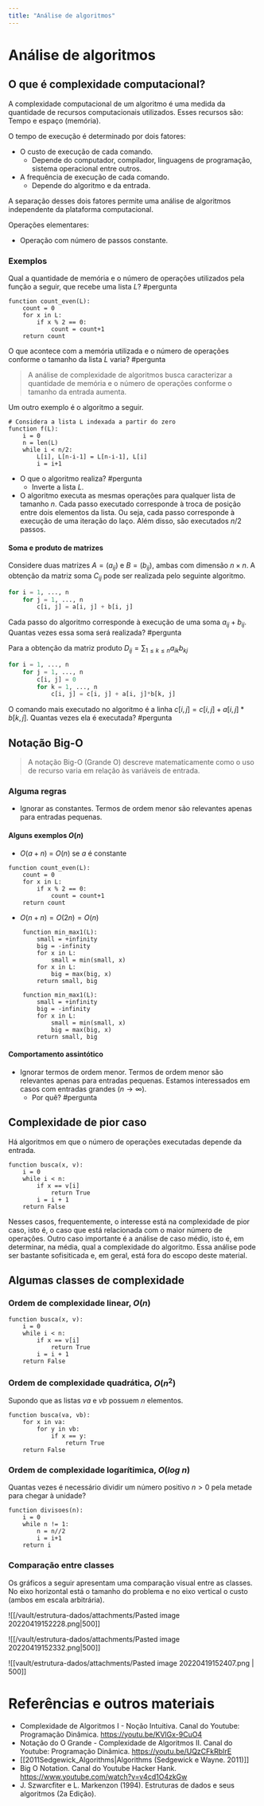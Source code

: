 ```yaml
---
title: "Análise de algoritmos"
---
```



# Análise de algoritmos

## O que é complexidade computacional?

A complexidade computacional de um algoritmo é uma medida da quantidade de recursos computacionais utilizados. Esses recursos são: Tempo e espaço (memória).

O tempo de execução é determinado por dois fatores:
- O custo de execução de cada comando.
	- Depende do computador, compilador, linguagens de programação, sistema operacional entre outros.
- A frequência de execução de cada comando.
	- Depende do algoritmo e da entrada.

A separação desses dois fatores permite uma análise de algoritmos independente da plataforma computacional. 

Operações elementares:
- Operação com número de passos constante.

### Exemplos

Qual a quantidade de memória e o número de operações utilizados pela função a seguir, que recebe uma lista $L$? #pergunta 

```
function count_even(L):
	count = 0
	for x in L:
		if x % 2 == 0:
			count = count+1
	return count	
```

O que acontece com a memória utilizada e o número de operações conforme o tamanho da lista $L$ varia? #pergunta 

> A análise de complexidade de algoritmos busca caracterizar a quantidade de memória e o número de operações conforme o tamanho da entrada aumenta. 

Um outro exemplo é o algoritmo a seguir.
```
# Considera a lista L indexada a partir do zero
function f(L):
	i = 0
	n = len(L)
	while i < n/2:
		L[i], L[n-i-1] = L[n-i-1], L[i]
		i = i+1
```

- O que o algoritmo realiza? #pergunta 
	- Inverte a lista $L$.
- O algoritmo executa as mesmas operações para qualquer lista de tamanho $n$. Cada passo executado corresponde à troca de posição entre dois elementos da lista. Ou seja, cada passo corresponde à execução de uma iteração do laço. Além disso, são executados $n/2$ passos. 

#### Soma e produto de matrizes

Considere duas matrizes $A=(a_{ij})$ e $B=(b_{ij})$, ambas com dimensão $n \times n$. A obtenção da matriz soma $C_{ij}$ pode ser realizada pelo seguinte algoritmo.
```python
for i = 1, ..., n
	for j = 1, ..., n
		c[i, j] = a[i, j] + b[i, j]
```

Cada passo do algoritmo corresponde à execução de uma soma $a_{ij} + b_{ij}$. Quantas vezes essa soma será realizada? #pergunta 

Para a obtenção da matriz produto $\displaystyle D_{ij} = \sum_{1\leq k \leq n}a_{ik}b_{kj}$
```python
for i = 1, ..., n
	for j = 1, ..., n
		c[i, j] = 0
		for k = 1, ..., n
			c[i, j] = c[i, j] + a[i, j]*b[k, j]
```

O comando mais executado no algoritmo é a linha $c[i, j] = c[i, j] + a[i, j]*b[k, j]$. Quantas vezes ela é executada? #pergunta

## Notação Big-O

> A notação Big-O (Grande O) descreve matematicamente como o uso de recurso varia em relação às variáveis de entrada.


### Alguma regras

- Ignorar as constantes. Termos de ordem menor são relevantes apenas para entradas pequenas. 

#### Alguns exemplos $O(n)$
- $O(a + n)$ = $O(n)$ se $a$ é constante
```
function count_even(L):
	count = 0
	for x in L:
		if x % 2 == 0:
			count = count+1
	return count	
```

- $O(n + n) = O(2n) = O(n)$
```
	function min_max1(L):
		small = +infinity
		big = -infinity
		for x in L:
			small = min(small, x)
		for x in L:
			big = max(big, x)
		return small, big
```

```
	function min_max1(L):
		small = +infinity
		big = -infinity
		for x in L:
			small = min(small, x)
			big = max(big, x)
		return small, big
```


#### Comportamento assintótico
- Ignorar termos de ordem menor. Termos de ordem menor são relevantes apenas para entradas pequenas. Estamos interessados em casos com entradas grandes ($n \rightarrow \infty$). 
	- Por quê? #pergunta 


## Complexidade de pior caso

Há algoritmos em que o número de operações executadas depende da entrada. 

```
function busca(x, v):
	i = 0
	while i < n:
		if x == v[i]
			return True
		i = i + 1
	return False
```

Nesses casos, frequentemente, o interesse está na complexidade de pior caso, isto é, o caso que está relacionada com o maior número de operações. Outro caso importante é a análise de caso médio, isto é, em determinar, na média, qual a complexidade do algoritmo. Essa análise pode ser bastante sofisiticada e, em geral, está fora do escopo deste material.

## Algumas classes de complexidade

### Ordem de complexidade linear, $O(n)$

```
function busca(x, v):
	i = 0
	while i < n:
		if x == v[i]
			return True
		i = i + 1
	return False
```

### Ordem de complexidade quadrática, $O(n^2)$
Supondo que as listas $va$ e $vb$ possuem $n$ elementos.

```
function busca(va, vb):
	for x in va:
		for y in vb:
			if x == y:
				return True
	return False
```

### Ordem de complexidade logarítimica, $O(log\ n)$

Quantas vezes é necessário dividir um número positivo $n > 0$ pela metade para chegar à unidade?

```
function divisoes(n):
	i = 0
	while n != 1:
		n = n//2
		i = i+1
	return i
```

### Comparação entre classes

Os gráficos a seguir apresentam uma comparação visual entre as classes. No eixo horizontal está o tamanho do problema e no eixo vertical o custo (ambos em escala arbitrária).

![[/vault/estrutura-dados/attachments/Pasted image 20220419152228.png|500]]

![[/vault/estrutura-dados/attachments/Pasted image 20220419152332.png|500]]

![[vault/estrutura-dados/attachments/Pasted image 20220419152407.png | 500]]

# Referências e outros materiais
- Complexidade de Algoritmos I - Noção Intuitiva. Canal do Youtube: Programação Dinâmica. https://youtu.be/KVlGx-9CuO4
- Notação do O Grande - Complexidade de Algoritmos II. Canal do Youtube: Programação Dinâmica. https://youtu.be/UQzCFkRbIrE
- [[2011Sedgewick_Algorithms|Algorithms (Sedgewick e Wayne. 2011)]]
- Big O Notation. Canal do Youtube Hacker Hank. https://www.youtube.com/watch?v=v4cd1O4zkGw
- J. Szwarcfiter e L. Markenzon (1994). Estruturas de dados e seus algoritmos (2a Edição). 
